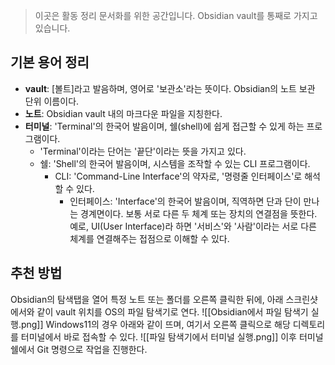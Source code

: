 > 이곳은 활동 정리 문서화를 위한 공간입니다.
> Obsidian vault를 통째로 가지고 있습니다.

## 기본 용어 정리
- **vault**: \[볼트\]라고 발음하며, 영어로 '보관소'라는 뜻이다. Obsidian의 노트 보관 단위 이름이다.
- **노트**: Obsidian vault 내의 마크다운 파일을 지칭한다.
- **터미널**: 'Terminal'의 한국어 발음이며, 쉘(shell)에 쉽게 접근할 수 있게 하는 프로그램이다.
	- 'Terminal'이라는 단어는 '끝단'이라는 뜻을 가지고 있다.
	- 쉘: 'Shell'의 한국어 발음이며, 시스템을 조작할 수 있는 CLI 프로그램이다.
		- CLI: 'Command-Line Interface'의 약자로, '명령줄 인터페이스'로 해석할 수 있다.
			- 인터페이스: 'Interface'의 한국어 발음이며, 직역하면 단과 단이 만나는 경계면이다. 보통 서로 다른 두 체계 또는 장치의 연결점을 뜻한다. 예로, UI(User Interface)라 하면 '서비스'와 '사람'이라는 서로 다른 체계를 연결해주는 접점으로 이해할 수 있다.
## 추천 방법
Obsidian의 탐색탭을 열어 특정 노트 또는 폴더를 오른쪽 클릭한 뒤에, 아래 스크린샷에서와 같이 vault 위치를 OS의 파일 탐색기로 연다.
![[Obsidian에서 파일 탐색기 실행.png]]
Windows11의 경우 아래와 같이 뜨며, 여기서 오른쪽 클릭으로 해당 디렉토리를 터미널에서 바로 접속할 수 있다.
![[파일 탐색기에서 터미널 실행.png]]
이후 터미널 쉘에서 Git 명령으로 작업을 진행한다.